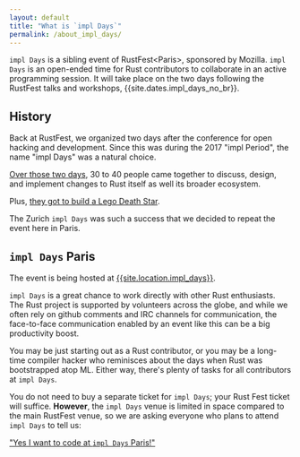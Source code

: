 ```yaml
---
layout: default
title: "What is `impl Days`"
permalink: /about_impl_days/
---
```


`impl Days` is a sibling event of RustFest&lt;Paris&gt;, sponsored by
Mozilla. `impl Days` is an open-ended time for Rust contributors to
collaborate in an active programming session.  It will take place on
the two days following the RustFest talks and workshops,
{{site.dates.impl_days_no_br}}.

## History

Back at RustFest<Zurich>, we organized two days after the conference
for open hacking and development. Since this was during the 2017 "impl
Period", the name "impl Days" was a natural choice.

<a href="https://internals.rust-lang.org/t/the-impl-period-newsletter-2/6034">
Over those two days</a>, 30 to 40 people came together to discuss, design,
and implement changes to Rust itself as well its broader ecosystem.

Plus, <a href="https://botbot.me/mozilla/rust-internals/2017-10-02/?msg=91818378&page=2">they got to build a Lego Death Star</a>.

The Zurich `impl Days` was such a success that we decided to repeat
the event here in Paris.

## `impl Days` Paris

The event is being hosted at <a href="/location/#impl-days-may-28th-and-29th">{{site.location.impl_days}}</a>. 

`impl Days` is a great chance to work directly with other Rust
enthusiasts. The Rust project is supported by volunteers across the
globe, and while we often rely on github comments and IRC channels for
communication, the face-to-face communication enabled by an event like
this can be a big productivity boost.

You may be just starting out as a Rust contributor, or you may be a
long-time compiler hacker who reminisces about the days when Rust was
bootstrapped atop ML. Either way, there's plenty of tasks for all
contributors at `impl Days`.

You do not need to buy a separate ticket for `impl Days`; your Rust
Fest ticket will suffice. **However**, the `impl Days` venue is
limited in space compared to the main RustFest venue, so we are asking
everyone who plans to attend `impl Days` to tell us:

<a class="button primary" href="https://ti.to/url-to-do"> "Yes I want
to code at `impl Days` Paris!"</a>
